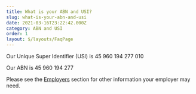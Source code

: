 ```yaml
---
title: What is your ABN and USI?
slug: what-is-your-abn-and-usi
date: 2021-03-16T23:22:42.000Z
category: ABN and USI
order: 1
layout: $/layouts/FaqPage
---
```


Our Unique Super Identifier (USI) is 45 960 194 277 010

Our ABN is 45 960 194 277

Please see the [Employers](https://www.futuresuper.com.au/employers) section for other information your employer may need.
